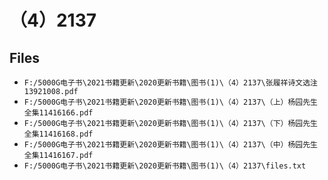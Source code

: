 # （4）2137

## Files

- `F:/5000G电子书\2021书籍更新\2020更新书籍\图书(1)\（4）2137\张履祥诗文选注13921008.pdf`
- `F:/5000G电子书\2021书籍更新\2020更新书籍\图书(1)\（4）2137\（上）杨园先生全集11416166.pdf`
- `F:/5000G电子书\2021书籍更新\2020更新书籍\图书(1)\（4）2137\（下）杨园先生全集11416168.pdf`
- `F:/5000G电子书\2021书籍更新\2020更新书籍\图书(1)\（4）2137\（中）杨园先生全集11416167.pdf`
- `F:/5000G电子书\2021书籍更新\2020更新书籍\图书(1)\（4）2137\files.txt`

